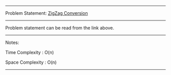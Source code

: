 ******************************************************************************
Problem Statement: [ZigZag Conversion](https://leetcode.com/problems/zigzag-conversion/)
******************************************************************************
 Problem statement can be read from the link above.
******************************************************************************
Notes:

Time Complexity : O(n)

Space Complexity : O(n)

******************************************************************************
